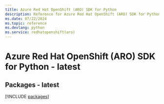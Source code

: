 ```yaml
---
title: Azure Red Hat OpenShift (ARO) SDK for Python
description: Reference for Azure Red Hat OpenShift (ARO) SDK for Python
ms.date: 07/22/2024
ms.topic: reference
ms.devlang: python
ms.service: redhatopenshift(aro)
---
```

# Azure Red Hat OpenShift (ARO) SDK for Python - latest
## Packages - latest
[!INCLUDE [packages](red-hat-openshift-(aro)-index.md)]
